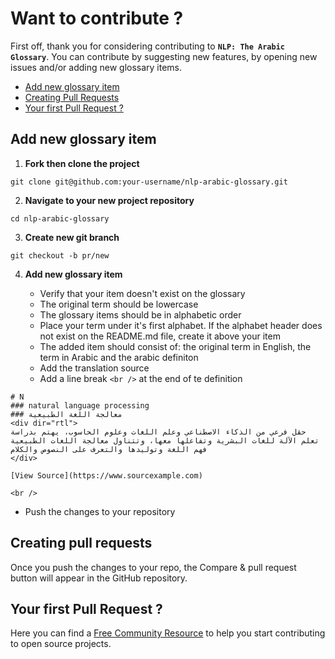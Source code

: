 # Want to contribute ?
First off, thank you for considering contributing to __`NLP: The Arabic Glossary`__. You can contribute by suggesting new features, by opening new issues and/or adding new glossary items.

* [Add new glossary item](#add-new-glossary-item)
* [Creating Pull Requests](#creating-pull-requests)
* [Your first Pull Request ?](#your-first-pull-request-)

## Add new glossary item

1. __Fork then clone the project__

```
git clone git@github.com:your-username/nlp-arabic-glossary.git
```


2. __Navigate to your new project repository__

```
cd nlp-arabic-glossary
```


3. __Create new git branch__

```
git checkout -b pr/new
```

4. __Add new glossary item__

    * Verify that your item doesn't exist on the glossary
    * The original term should be lowercase
    * The glossary items should be in alphabetic order
    * Place your term under it's first alphabet. If the alphabet header does not exist on the README.md file, create it above your item
    * The added item should consist of: the original term in English, the term in Arabic and the arabic definiton
    * Add the translation source
    * Add a line break `<br />` at the end of te definition

```
# N
### natural language processing
### معالجة اللغة الطبيعية
<div dir="rtl">
حقل فرعي من الذكاء الاصطناعي وعلم اللغات وعلوم الحاسوب، يهتم بدراسة تعلم الآلة للغات البشرية وتفاعلها معها، وتتناول معالجة اللغات الطبيعية فهم اللغة وتوليدها والتعرف على النصوص والكلام
</div>

[View Source](https://www.sourcexample.com)

<br />

```
* Push the changes to your repository
    
## Creating pull requests
Once you push the changes to your repo, the Compare & pull request button will appear in the GitHub repository.

## Your first Pull Request ?
Here you can find a [Free Community Resource](https://egghead.io/courses/how-to-contribute-to-an-open-source-project-on-github) to help you start contributing to open source projects.

<br />
<br />
